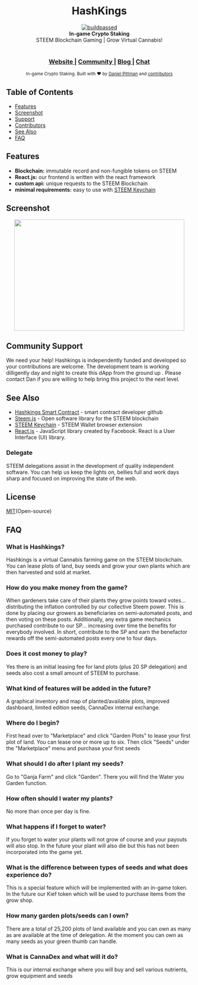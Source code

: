 <h1 align="center">HashKings</h1>
<div align="center">
<a href="https://travis-ci.org/dpdanpittman/Hashkings-2D-UI">
<img border="0" alt="buildpassed" src="https://travis-ci.org/dpdanpittman/Hashkings-2D-UI.svg?branch=master"></a><br/>
  <strong>In-game Crypto Staking</strong>
</div>
<div align="center">
  STEEM Blockchain Gaming | Grow Virtual Cannabis! 
</div>

<br />

<div align="center">
  <h3>
    <a href="https://www.qwoyn.io">
      Website
    </a>
    <span> | </span>
    <a href="https://discord.gg/Zq29TWe">
      Community
    </a>
    <span> | </span>
    <a href="https://steempeak.com/@hashkings">
      Blog
    </a>
    <span> | </span>
    <a href="https://discord.gg/DcsPHUG">
      Chat
    </a>
  </h3>
</div>

<div align="center">
  <sub>In-game Crypto Staking. Built with ❤︎ by
  <a href="https://twitter.com/canna_curate">Daniel Pittman</a> and
  <a href="https://github.com/dpdanpittman/Hashkings-2D-UI/graphs/contributors">
    contributors
  </a>
</div>

## Table of Contents

- [Features](#features)
- [Screenshot](#screenshot)
- [Support](#support)
- [Contributors](#contributors)
- [See Also](#see-also)
- [FAQ](#faq)

## Features

- **Blockchain:** immutable record and non-fungible tokens on STEEM
- **React.js:** our frontend is written with the react framework
- **custom api:** unique requests to the STEEM Blockchain
- **minimal requirements:** easy to use with [STEEM Keychain](https://chrome.google.com/webstore/detail/steem-keychain/lkcjlnjfpbikmcmbachjpdbijejflpcm?hl=en)

## Screenshot

<p align="center">
  <img width="460" height="300" src="https://i.imgur.com/Xml2iZ1.png">
</p>

## Community Support

We need your help! Hashkings is independently funded and developed so your contributions are welcome. The development team is working dilligently day and night to create this dApp from the ground up
. Please contact Dan if you are willing to help bring this project to the next level.

## See Also

- [Hashkings Smart Contract](https://github.com/disregardfiat/hashkings) - smart contract developer github
- [Steem.js](https://github.com/steemit/steem-js) - Open software library for the STEEM blockchain
- [STEEM Keychain](https://github.com/MattyIce/steem-keychain) - STEEM Wallet browser extension
- [React.js](https://reactjs.org/) - JavaScript library created by Facebook. React is a User Interface (UI) library.

### Delegate

STEEM delegations assist in the development of quality independent
software. You can help us keep the lights on, bellies full and work days sharp
and focused on improving the state of the web.

## License

[MIT](https://tldrlegal.com/license/mit-license)(Open-source)

## FAQ

### What is Hashkings?

Hashkings is a virtual Cannabis farming game on the STEEM blockchain. You can lease plots of land, buy seeds and grow your own plants which are then harvested and sold at market.

### How do you make money from the game?

When gardeners take care of their plants they grow points toward votes... distributing the inflation controlled by our collective Steem power. This is done by placing our growers as beneficiaries on semi-automated posts, and then voting on these posts. Additionally, any extra game mechanics purchased contribute to our SP... increasing over time the benefits for everybody involved. In short, contribute to the SP and earn the benefactor rewards off the semi-automated posts every one to four days.

### Does it cost money to play?

Yes there is an initial leasing fee for land plots (plus 20 SP delegation) and seeds also cost a small amount of STEEM to purchase.

### What kind of features will be added in the future?

A graphical inventory and map of planted/available plots, improved dashboard, limited edition seeds, CannaDex internal exchange.

### Where do I begin?

First head over to "Marketplace" and click "Garden Plots" to lease your first plot of land. You can lease one or more up to six. Then click "Seeds" under the "Marketplace" menu and purchase your first seeds

### What should I do after I plant my seeds?

Go to "Ganja Farm" and click "Garden". There you will find the Water you Garden function.

### How often should I water my plants?

No more than once per day is fine.

### What happens if I forget to water?

If you forget to water your plants will not grow of course and your payouts will also stop. In the future your plant will also die but this has not been incorporated into the game yet.

### What is the difference between types of seeds and what does experience do?

This is a special feature which will be implemented with an in-game token. In the future our Kief token which will be used to purchase items from the grow shop.

### How many garden plots/seeds can I own?

There are a total of 25,200 plots of land available and you can own as many as are available at the time of delegation. At the moment you can own as many seeds as your green thumb can handle.

### What is CannaDex and what will it do?

This is our internal exchange where you will buy and sell various nutrients, grow equipment and seeds
